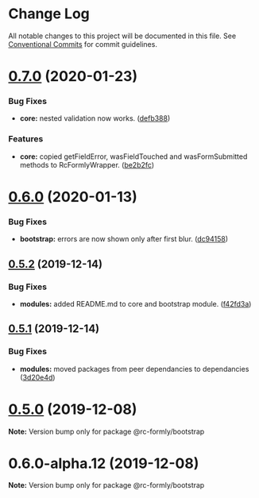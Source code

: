 # Change Log

All notable changes to this project will be documented in this file.
See [Conventional Commits](https://conventionalcommits.org) for commit guidelines.

# [0.7.0](https://github.com/nkovacic/rc-formly/compare/v0.6.0...v0.7.0) (2020-01-23)


### Bug Fixes

* **core:** nested validation now works. ([defb388](https://github.com/nkovacic/rc-formly/commit/defb388))


### Features

* **core:** copied getFieldError, wasFieldTouched  and wasFormSubmitted methods to RcFormlyWrapper. ([be2b2fc](https://github.com/nkovacic/rc-formly/commit/be2b2fc))






# [0.6.0](https://github.com/nkovacic/rc-formly/compare/v0.5.2...v0.6.0) (2020-01-13)


### Bug Fixes

* **bootstrap:** errors are now shown only after first blur. ([dc94158](https://github.com/nkovacic/rc-formly/commit/dc94158))






## [0.5.2](https://github.com/nkovacic/rc-formly/compare/v0.5.1...v0.5.2) (2019-12-14)


### Bug Fixes

* **modules:** added README.md to core and bootstrap module. ([f42fd3a](https://github.com/nkovacic/rc-formly/commit/f42fd3a))






## [0.5.1](https://github.com/nkovacic/rc-formly/compare/v0.5.0...v0.5.1) (2019-12-14)


### Bug Fixes

* **modules:** moved packages from peer dependancies to dependancies ([3d20e4d](https://github.com/nkovacic/rc-formly/commit/3d20e4d))






# [0.5.0](https://github.com/nkovacic/rc-formly/compare/v0.6.0-alpha.12...v0.5.0) (2019-12-08)

**Note:** Version bump only for package @rc-formly/bootstrap





# 0.6.0-alpha.12 (2019-12-08)

**Note:** Version bump only for package @rc-formly/bootstrap

